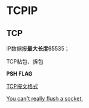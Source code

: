# TCPIP

## TCP

IP数据报**最大长度**65535；

TCP粘包、拆包

**PSH FLAG**

[TCP报文格式](https://blog.csdn.net/a19881029/article/details/29557837)

[You can't really flush a socket.](https://stackoverflow.com/questions/914286/what-does-it-mean-to-flush-a-socket)